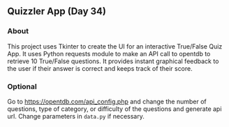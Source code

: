 ## Quizzler App (Day 34)
### About
This project uses Tkinter to create the UI for an interactive True/False Quiz App. It uses Python requests module to make an API call to opentdb to retrieve 10 True/False questions. It provides instant graphical feedback to the user if their answer is correct and keeps track of their score. 

### Optional
Go to https://opentdb.com/api_config.php and change the number of questions, type of category, or difficulty of the questions and generate api url. Change parameters in `data.py` if necessary.